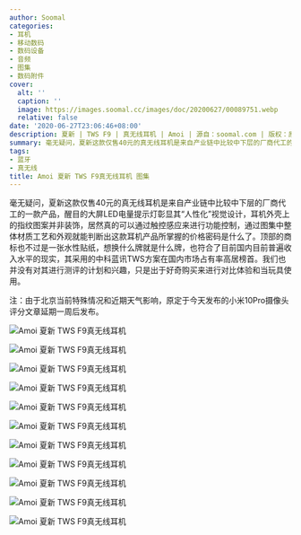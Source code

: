 ```yaml
---
author: Soomal
categories:
- 耳机
- 移动数码
- 数码设备
- 音频
- 图集
- 数码附件
cover:
  alt: ''
  caption: ''
  image: https://images.soomal.cc/images/doc/20200627/00089751.webp
  relative: false
date: '2020-06-27T23:06:46+08:00'
description: 夏新 | TWS F9 | 真无线耳机 | Amoi | 源自：soomal.com | 版权：原创 |  平均/总评分：10.00/40
summary: 毫无疑问，夏新这款仅售40元的真无线耳机是来自产业链中比较中下层的厂商代工的一款产品，醒目的大屏LED电量提示灯彰显其“人性化”视觉设计，耳机外壳上的指纹图案并非装饰，居然真的可以通过触控感应来进行功能控制，通过整体材质工艺和外观就能判断出这款耳机产品所掌握的价格密码是什么了。
tags:
- 蓝牙
- 真无线
title: Amoi 夏新 TWS F9真无线耳机 图集
---
```


毫无疑问，夏新这款仅售40元的真无线耳机是来自产业链中比较中下层的厂商代工的一款产品，醒目的大屏LED电量提示灯彰显其“人性化”视觉设计，耳机外壳上的指纹图案并非装饰，居然真的可以通过触控感应来进行功能控制，通过图集中整体材质工艺和外观就能判断出这款耳机产品所掌握的价格密码是什么了。顶部的商标也不过是一张水性贴纸，想换什么牌就是什么牌，也符合了目前国内目前普遍收入水平的现实，其采用的中科蓝讯TWS方案在国内市场占有率高居榜首。我们也并没有对其进行测评的计划和兴趣，只是出于好奇购买来进行对比体验和当玩具使用。



注：由于北京当前特殊情况和近期天气影响，原定于今天发布的小米10Pro摄像头评分文章延期一周后发布。



![Amoi 夏新 TWS F9真无线耳机](https://images.soomal.cc/images/doc/20200627/00089748.webp)



![Amoi 夏新 TWS F9真无线耳机](https://images.soomal.cc/images/doc/20200627/00089749.webp)



![Amoi 夏新 TWS F9真无线耳机](https://images.soomal.cc/images/doc/20200627/00089750.webp)



![Amoi 夏新 TWS F9真无线耳机](https://images.soomal.cc/images/doc/20200627/00089751.webp)



![Amoi 夏新 TWS F9真无线耳机](https://images.soomal.cc/images/doc/20200627/00089752.webp)



![Amoi 夏新 TWS F9真无线耳机](https://images.soomal.cc/images/doc/20200627/00089753.webp)



![Amoi 夏新 TWS F9真无线耳机](https://images.soomal.cc/images/doc/20200627/00089754.webp)



![Amoi 夏新 TWS F9真无线耳机](https://images.soomal.cc/images/doc/20200627/00089755.webp)



![Amoi 夏新 TWS F9真无线耳机](https://images.soomal.cc/images/doc/20200627/00089756.webp)



![Amoi 夏新 TWS F9真无线耳机](https://images.soomal.cc/images/doc/20200627/00089757.webp)



![Amoi 夏新 TWS F9真无线耳机](https://images.soomal.cc/images/doc/20200627/00089758.webp)